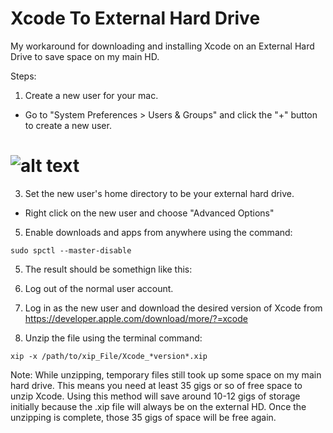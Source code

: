# Xcode To External Hard Drive
My workaround for downloading and installing Xcode on an External Hard Drive to save space on my main HD.

Steps:

1. Create a new user for your mac.
- Go to "System Preferences > Users & Groups" and click the "+" button to create a new user. 

# ![alt text](https://github.com/[bji219]/[reponame]/blob/[branch]/image.jpg?raw=true)


3. Set the new user's home directory to be your external hard drive.
- Right click on the new user and choose "Advanced Options"
5. Enable downloads and apps from anywhere using the command:

```
sudo spctl --master-disable
```

5. The result should be somethign like this:



5. Log out of the normal user account. 
6. Log in as the new user and download the desired version of Xcode from https://developer.apple.com/download/more/?=xcode
7. Unzip the file using the terminal command:

```
xip -x /path/to/xip_File/Xcode_*version*.xip
```

Note: While unzipping, temporary files still took up some space on my main hard drive. This means you need at least 35 gigs or so of free space to unzip Xcode. Using this method will save around 10-12 gigs of storage initially because the .xip file will always be on the external HD. Once the unzipping is complete, those 35 gigs of space will be free again. 
